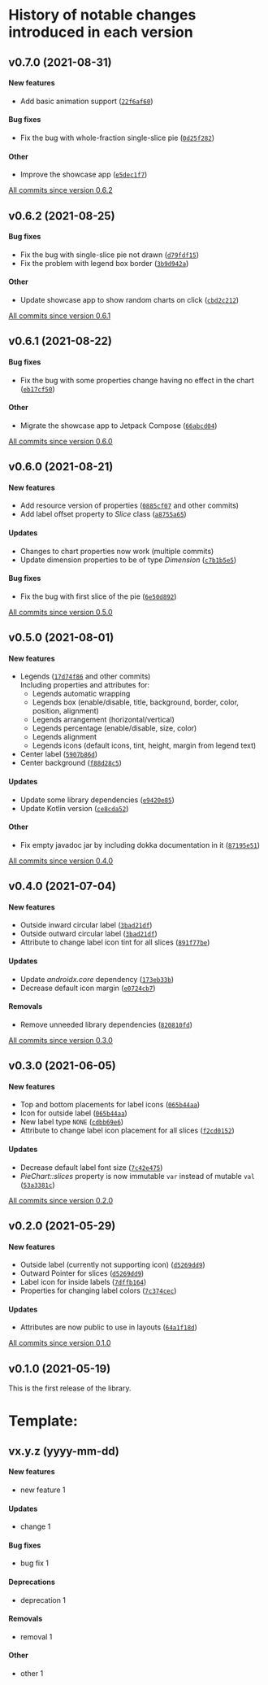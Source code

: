 # History of notable changes introduced in each version

## v0.7.0 (2021-08-31)
#### New features
  - Add basic animation support ([`22f6af60`](https://github.com/mahozad/android-pie-chart/commit/22f6af60))
#### Bug fixes
  - Fix the bug with whole-fraction single-slice pie ([`0d25f282`](https://github.com/mahozad/android-pie-chart/commit/0d25f282))
#### Other
  - Improve the showcase app ([`e5dec1f7`](https://github.com/mahozad/android-pie-chart/commit/e5dec1f7))

[All commits since version 0.6.2](https://github.com/mahozad/android-pie-chart/compare/v0.6.2...v0.7.0)

## v0.6.2 (2021-08-25)
#### Bug fixes
  - Fix the bug with single-slice pie not drawn ([`d79fdf15`](https://github.com/mahozad/android-pie-chart/commit/d79fdf15))
  - Fix the problem with legend box border ([`3b9d942a`](https://github.com/mahozad/android-pie-chart/commit/3b9d942a))
#### Other
  - Update showcase app to show random charts on click ([`cbd2c212`](https://github.com/mahozad/android-pie-chart/commit/cbd2c212))

[All commits since version 0.6.1](https://github.com/mahozad/android-pie-chart/compare/v0.6.1...v0.6.2)

## v0.6.1 (2021-08-22)
#### Bug fixes
  - Fix the bug with some properties change having no effect in the chart ([`eb17cf50`](https://github.com/mahozad/android-pie-chart/commit/eb17cf50))
#### Other
  - Migrate the showcase app to Jetpack Compose ([`66abcd04`](https://github.com/mahozad/android-pie-chart/commit/66abcd04))

[All commits since version 0.6.0](https://github.com/mahozad/android-pie-chart/compare/v0.6.0...v0.6.1)

## v0.6.0 (2021-08-21)
#### New features
  - Add resource version of properties ([`0885cf07`](https://github.com/mahozad/android-pie-chart/commit/0885cf07) and other commits)
  - Add label offset property to *Slice* class ([`a8755a65`](https://github.com/mahozad/android-pie-chart/commit/a8755a65))
#### Updates
  - Changes to chart properties now work (multiple commits)
  - Update dimension properties to be of type *Dimension* ([`c7b1b5e5`](https://github.com/mahozad/android-pie-chart/commit/c7b1b5e5))
#### Bug fixes
  - Fix the bug with first slice of the pie ([`6e50d892`](https://github.com/mahozad/android-pie-chart/commit/6e50d892))

[All commits since version 0.5.0](https://github.com/mahozad/android-pie-chart/compare/v0.5.0...v0.6.0)

## v0.5.0 (2021-08-01)
#### New features
  - Legends ([`17d74f86`](https://github.com/mahozad/android-pie-chart/commit/17d74f86) and other commits)  
    Including properties and attributes for:
    - Legends automatic wrapping
    - Legends box (enable/disable, title, background, border, color, position, alignment)
    - Legends arrangement (horizontal/vertical)
    - Legends percentage (enable/disable, size, color)
    - Legends alignment
    - Legends icons (default icons, tint, height, margin from legend text)
  - Center label ([`5907b86d`](https://github.com/mahozad/android-pie-chart/commit/5907b86d))
  - Center background ([`f88d28c5`](https://github.com/mahozad/android-pie-chart/commit/f88d28c5))
#### Updates
  - Update some library dependencies ([`e9420e85`](https://github.com/mahozad/android-pie-chart/commit/e9420e85))
  - Update Kotlin version ([`ce8cda52`](https://github.com/mahozad/android-pie-chart/commit/ce8cda52))
#### Other
  - Fix empty javadoc jar by including dokka documentation in it ([`87195e51`](https://github.com/mahozad/android-pie-chart/commit/87195e51))

[All commits since version 0.4.0](https://github.com/mahozad/android-pie-chart/compare/v0.4.0...v0.5.0)

## v0.4.0 (2021-07-04)
#### New features
  - Outside inward circular label ([`3bad21df`](https://github.com/mahozad/android-pie-chart/commit/3bad21df))
  - Outside outward circular label ([`3bad21df`](https://github.com/mahozad/android-pie-chart/commit/3bad21df))
  - Attribute to change label icon tint for all slices ([`891f77be`](https://github.com/mahozad/android-pie-chart/commit/891f77be))
#### Updates
  - Update *androidx.core* dependency ([`173eb33b`](https://github.com/mahozad/android-pie-chart/commit/173eb33b))
  - Decrease default icon margin ([`e0724cb7`](https://github.com/mahozad/android-pie-chart/commit/e0724cb7))
#### Removals
  - Remove unneeded library dependencies ([`820810fd`](https://github.com/mahozad/android-pie-chart/commit/820810fd))

[All commits since version 0.3.0](https://github.com/mahozad/android-pie-chart/compare/v0.3.0...v0.4.0)

## v0.3.0 (2021-06-05)
#### New features
  - Top and bottom placements for label icons ([`065b44aa`](https://github.com/mahozad/android-pie-chart/commit/065b44aa))
  - Icon for outside label ([`065b44aa`](https://github.com/mahozad/android-pie-chart/commit/065b44aa))
  - New label type `NONE` ([`cdbb69e6`](https://github.com/mahozad/android-pie-chart/commit/cdbb69e6))
  - Attribute to change label icon placement for all slices ([`f2cd0152`](https://github.com/mahozad/android-pie-chart/commit/f2cd0152))
#### Updates
  - Decrease default label font size ([`7c42e475`](https://github.com/mahozad/android-pie-chart/commit/7c42e475))
  - *PieChart::slices* property is now immutable `var` instead of mutable `val` ([`53a3381c`](https://github.com/mahozad/android-pie-chart/commit/53a3381c))

[All commits since version 0.2.0](https://github.com/mahozad/android-pie-chart/compare/v0.2.0...v0.3.0)

## v0.2.0 (2021-05-29)
#### New features
  - Outside label (currently not supporting icon) ([`d5269dd9`](https://github.com/mahozad/android-pie-chart/commit/d5269dd9))
  - Outward Pointer for slices ([`d5269dd9`](https://github.com/mahozad/android-pie-chart/commit/d5269dd9))
  - Label icon for inside labels ([`7dffb164`](https://github.com/mahozad/android-pie-chart/commit/7dffb164))
  - Properties for changing label colors ([`7c374cec`](https://github.com/mahozad/android-pie-chart/commit/7c374cec))
#### Updates
  - Attributes are now public to use in layouts ([`64a1f18d`](https://github.com/mahozad/android-pie-chart/commit/64a1f18d))

[All commits since version 0.1.0](https://github.com/mahozad/android-pie-chart/compare/v0.1.0...v0.2.0)

## v0.1.0 (2021-05-19)
This is the first release of the library.


[comment]: <> (NOTE: Be aware that modifying the format of this file might impact the script that makes the body of GitHub releases)


# Template:
## vx.y.z (yyyy-mm-dd)
#### New features
  - new feature 1
#### Updates
  - change 1
#### Bug fixes
  - bug fix 1
#### Deprecations
  - deprecation 1
#### Removals
  - removal 1
#### Other
  - other 1
